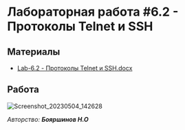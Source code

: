 # Лабораторная работа #6.2 - Протоколы Telnet и SSH

## Материалы
- [Lab-6.2 - Протоколы Telnet и SSH.docx](./Lab-6.2%20-%20%D0%9F%D1%80%D0%BE%D1%82%D0%BE%D0%BA%D0%BE%D0%BB%D1%8B%20Telnet%20%D0%B8%20SSH.docx)

## Работа

![Screenshot_20230504_142628](https://user-images.githubusercontent.com/76239707/236190823-89396337-6df1-4eb8-b5d0-e4fbce39784f.png)



*Авторство: **Бояршинов Н.О***
